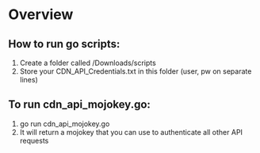 # Overview

## How to run go scripts:
1. Create a folder called /Downloads/scripts
2. Store your CDN_API_Credentials.txt in this folder (user, pw on separate lines)

## To run cdn_api_mojokey.go:
1. go run cdn_api_mojokey.go
2. It will return a mojokey that you can use to authenticate all other API requests
